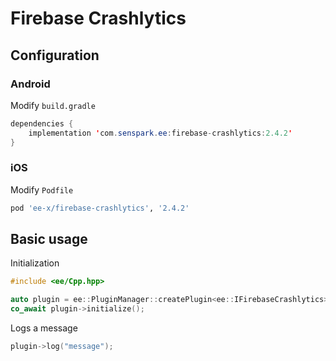# Firebase Crashlytics
## Configuration
### Android
Modify `build.gradle`
```java
dependencies {
    implementation 'com.senspark.ee:firebase-crashlytics:2.4.2'
}
```

### iOS
Modify `Podfile`
```ruby
pod 'ee-x/firebase-crashlytics', '2.4.2'
```

## Basic usage
Initialization
```cpp
#include <ee/Cpp.hpp>

auto plugin = ee::PluginManager::createPlugin<ee::IFirebaseCrashlytics>();
co_await plugin->initialize();
```

Logs a message
```cpp
plugin->log("message");
```